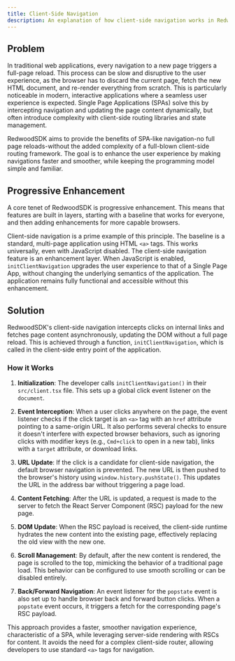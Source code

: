 ```yaml
---
title: Client-Side Navigation
description: An explanation of how client-side navigation works in RedwoodSDK, providing a Single Page App (SPA) like experience.
---
```


## Problem

In traditional web applications, every navigation to a new page triggers a full-page reload. This process can be slow and disruptive to the user experience, as the browser has to discard the current page, fetch the new HTML document, and re-render everything from scratch. This is particularly noticeable in modern, interactive applications where a seamless user experience is expected. Single Page Applications (SPAs) solve this by intercepting navigation and updating the page content dynamically, but often introduce complexity with client-side routing libraries and state management.

RedwoodSDK aims to provide the benefits of SPA-like navigation-no full page reloads-without the added complexity of a full-blown client-side routing framework. The goal is to enhance the user experience by making navigations faster and smoother, while keeping the programming model simple and familiar.

## Progressive Enhancement

A core tenet of RedwoodSDK is progressive enhancement. This means that features are built in layers, starting with a baseline that works for everyone, and then adding enhancements for more capable browsers.

Client-side navigation is a prime example of this principle. The baseline is a standard, multi-page application using HTML `<a>` tags. This works universally, even with JavaScript disabled. The client-side navigation feature is an enhancement layer. When JavaScript is enabled, `initClientNavigation` upgrades the user experience to that of a Single Page App, without changing the underlying semantics of the application. The application remains fully functional and accessible without this enhancement.

## Solution

RedwoodSDK's client-side navigation intercepts clicks on internal links and fetches page content asynchronously, updating the DOM without a full page reload. This is achieved through a function, `initClientNavigation`, which is called in the client-side entry point of the application.

### How it Works

1.  **Initialization**: The developer calls `initClientNavigation()` in their `src/client.tsx` file. This sets up a global click event listener on the `document`.

2.  **Event Interception**: When a user clicks anywhere on the page, the event listener checks if the click target is an `<a>` tag with an `href` attribute pointing to a same-origin URL. It also performs several checks to ensure it doesn't interfere with expected browser behaviors, such as ignoring clicks with modifier keys (e.g., `Cmd+click` to open in a new tab), links with a `target` attribute, or download links.

3.  **URL Update**: If the click is a candidate for client-side navigation, the default browser navigation is prevented. The new URL is then pushed to the browser's history using `window.history.pushState()`. This updates the URL in the address bar without triggering a page load.

4.  **Content Fetching**: After the URL is updated, a request is made to the server to fetch the React Server Component (RSC) payload for the new page.

5.  **DOM Update**: When the RSC payload is received, the client-side runtime hydrates the new content into the existing page, effectively replacing the old view with the new one.

6.  **Scroll Management**: By default, after the new content is rendered, the page is scrolled to the top, mimicking the behavior of a traditional page load. This behavior can be configured to use smooth scrolling or can be disabled entirely.

7.  **Back/Forward Navigation**: An event listener for the `popstate` event is also set up to handle browser back and forward button clicks. When a `popstate` event occurs, it triggers a fetch for the corresponding page's RSC payload.

This approach provides a faster, smoother navigation experience, characteristic of a SPA, while leveraging server-side rendering with RSCs for content. It avoids the need for a complex client-side router, allowing developers to use standard `<a>` tags for navigation.
